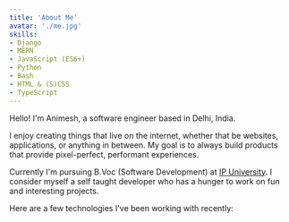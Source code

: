 ```yaml
---
title: 'About Me'
avatar: './me.jpg'
skills:
- Django
- MERN
- JavaScript (ES6+)
- Python
- Bash
- HTML & (S)CSS
- TypeScript
---
```


Hello! I'm Animesh, a software engineer based in Delhi, India.

I enjoy creating things that live on the internet, whether that be websites, applications, or anything in between. My goal is to always build products that provide pixel-perfect, performant experiences.

Currently I'm pursuing B.Voc (Software Development) at [IP University](https://www.ipu.ac.in). I consider myself a self taught developer who has a hunger to work on fun and interesting projects.

Here are a few technologies I've been working with recently:
